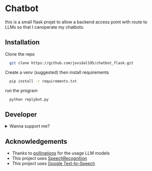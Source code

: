 
# Chatbot

this is a small flask projet to allow a backend access point with route to LLMs so that I canoperate my chatbots.


## Installation

Clone the repo

```bash
  git clone https://github.com/jovidal195/chatbot_flask.git
```
Create a venv (suggested) then install requirements
```bash
  pip install -r requirements.txt
```
run the program
```bash
  python replybot.py
```

## Developer
<details> 
  <summary>Wanna support me? </summary>
   Here come the e-begging ಥ_ಥ 
   
   [![ko-fi](https://www.ko-fi.com/img/githubbutton_sm.svg)](https://ko-fi.com/jello195)
</details>

## Acknowledgements

 - Thanks to [pollinations](https://pollinations.ai/) for the usage LLM models
 - This project uses [SpeechRecognition](https://pypi.org/project/SpeechRecognition/)
 - This project uses [Google Text-to-Speech](https://pypi.org/project/gTTS/)
